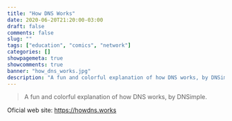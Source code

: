 ```yaml
---
title: "How DNS Works"
date: 2020-06-20T21:20:00-03:00
draft: false
comments: false 
slug: "" 
tags: ["education", "comics", "network"]
categories: []
showpagemeta: true
showcomments: true
banner: "how_dns_works.jpg"
description: "A fun and colorful explanation of how DNS works, by DNSimple."
---
```


> A fun and colorful explanation of how DNS works, by DNSimple.

Oficial web site: https://howdns.works

